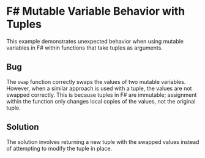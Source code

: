 # F# Mutable Variable Behavior with Tuples

This example demonstrates unexpected behavior when using mutable variables in F# within functions that take tuples as arguments.

## Bug

The `swap` function correctly swaps the values of two mutable variables. However, when a similar approach is used with a tuple, the values are not swapped correctly.  This is because tuples in F# are immutable;  assignment within the function only changes local copies of the values, not the original tuple.

## Solution

The solution involves returning a new tuple with the swapped values instead of attempting to modify the tuple in place.
